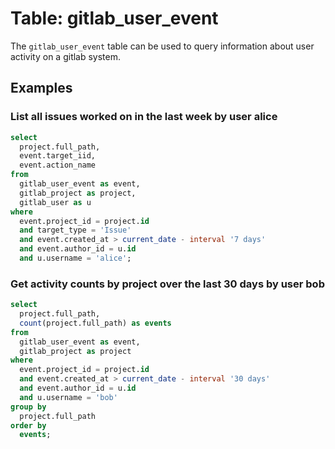 # Table: gitlab_user_event

The `gitlab_user_event` table can be used to query information about user activity on a gitlab system.

## Examples

### List all issues worked on in the last week by user alice

```sql
select
  project.full_path, 
  event.target_iid, 
  event.action_name
from
  gitlab_user_event as event, 
  gitlab_project as project, 
  gitlab_user as u
where
  event.project_id = project.id 
  and target_type = 'Issue' 
  and event.created_at > current_date - interval '7 days' 
  and event.author_id = u.id 
  and u.username = 'alice';
```

### Get activity counts by project over the last 30 days by user bob

```sql
select
  project.full_path, 
  count(project.full_path) as events
from
  gitlab_user_event as event, 
  gitlab_project as project
where
  event.project_id = project.id 
  and event.created_at > current_date - interval '30 days' 
  and event.author_id = u.id 
  and u.username = 'bob'
group by
  project.full_path
order by
  events;
```
